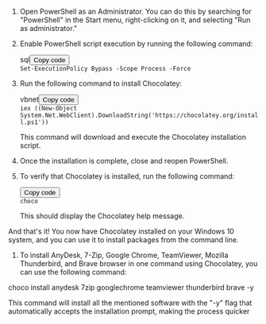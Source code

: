 <div>
<div>
<div>
<div>
<div>
<div>
<div>
<div>
<div>
<div>
<ol>
<li>
<p>Open PowerShell as an Administrator. You can do this by searching for "PowerShell" in the Start menu, right-clicking on it, and selecting "Run as administrator."</p>
</li>
<li>
<p>Enable PowerShell script execution by running the following command:</p>
<div>
<div>sql<button>Copy code</button></div>
<div><code>Set-ExecutionPolicy Bypass -Scope Process -Force </code></div>
</div>
</li>
<li>
<p>Run the following command to install Chocolatey:</p>
<div>
<div>vbnet<button>Copy code</button></div>
<div><code>iex ((New-Object System.Net.WebClient).DownloadString('https://chocolatey.org/install.ps1')) </code></div>
</div>
<p>This command will download and execute the Chocolatey installation script.</p>
</li>
<li>
<p>Once the installation is complete, close and reopen PowerShell.</p>
</li>
<li>
<p>To verify that Chocolatey is installed, run the following command:</p>
<div>
<div><button>Copy code</button></div>
<div><code>choco </code></div>
</div>
<p>This should display the Chocolatey help message.</p>
</li>
</ol>
<p>And that's it! You now have Chocolatey installed on your Windows 10 system, and you can use it to install packages from the command line.</p>
</div>
</div>
</div>

</div>
</div>
</div>

</div>
</div>
</div>
</div>
<div><form>
<div>
<div>

</div>
</div>
</form></div>

<div>
<div>
<div>
<div>
<div>
<div>
<div>
<div>
<div>
<div>
<ol>
<li>
<p>To install AnyDesk, 7-Zip, Google Chrome, TeamViewer, Mozilla Thunderbird, and Brave browser in one command using Chocolatey, you can use the following command:</p>
</li>
</ol>
<p>choco install anydesk 7zip googlechrome teamviewer thunderbird brave -y</p>

<p>This command will install all the mentioned software with the "-y" flag that automatically accepts the installation prompt, making the process quicker</p>

</div>
</div>
</div>
</div>
</div>
</div>
</div>
</div>
</div>
</div>
